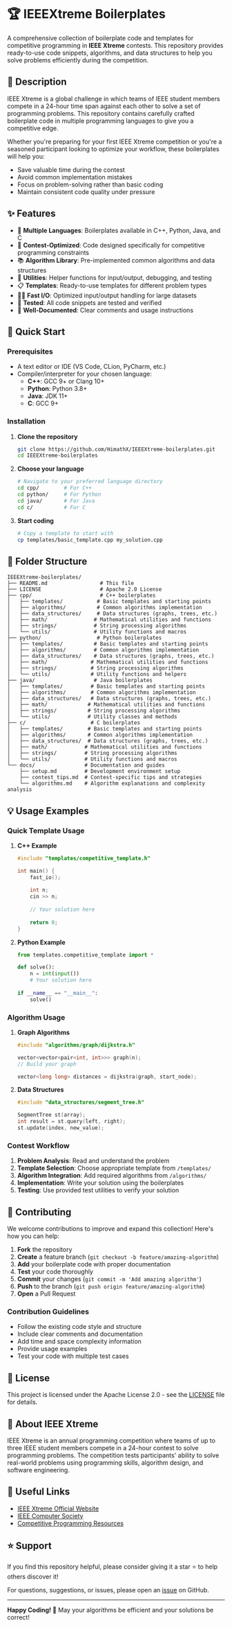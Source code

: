# 🏆 IEEEXtreme Boilerplates

A comprehensive collection of boilerplate code and templates for competitive programming in **IEEE Xtreme** contests. This repository provides ready-to-use code snippets, algorithms, and data structures to help you solve problems efficiently during the competition.

## 📖 Description

IEEE Xtreme is a global challenge in which teams of IEEE student members compete in a 24-hour time span against each other to solve a set of programming problems. This repository contains carefully crafted boilerplate code in multiple programming languages to give you a competitive edge.

Whether you're preparing for your first IEEE Xtreme competition or you're a seasoned participant looking to optimize your workflow, these boilerplates will help you:
- Save valuable time during the contest
- Avoid common implementation mistakes
- Focus on problem-solving rather than basic coding
- Maintain consistent code quality under pressure

## ✨ Features

- 🚀 **Multiple Languages**: Boilerplates available in C++, Python, Java, and C
- 🎯 **Contest-Optimized**: Code designed specifically for competitive programming constraints
- 📚 **Algorithm Library**: Pre-implemented common algorithms and data structures
- 🔧 **Utilities**: Helper functions for input/output, debugging, and testing
- 📋 **Templates**: Ready-to-use templates for different problem types
- 🏃‍♂️ **Fast I/O**: Optimized input/output handling for large datasets
- 🧪 **Tested**: All code snippets are tested and verified
- 📝 **Well-Documented**: Clear comments and usage instructions

## 🚀 Quick Start

### Prerequisites
- A text editor or IDE (VS Code, CLion, PyCharm, etc.)
- Compiler/interpreter for your chosen language:
  - **C++**: GCC 9+ or Clang 10+
  - **Python**: Python 3.8+
  - **Java**: JDK 11+
  - **C**: GCC 9+

### Installation

1. **Clone the repository**
   ```bash
   git clone https://github.com/HimathX/IEEEXtreme-boilerplates.git
   cd IEEEXtreme-boilerplates
   ```

2. **Choose your language**
   ```bash
   # Navigate to your preferred language directory
   cd cpp/        # For C++
   cd python/     # For Python
   cd java/       # For Java
   cd c/          # For C
   ```

3. **Start coding**
   ```bash
   # Copy a template to start with
   cp templates/basic_template.cpp my_solution.cpp
   ```

## 📁 Folder Structure

```
IEEEXtreme-boilerplates/
├── README.md                 # This file
├── LICENSE                   # Apache 2.0 License
├── cpp/                      # C++ boilerplates
│   ├── templates/           # Basic templates and starting points
│   ├── algorithms/          # Common algorithms implementation
│   ├── data_structures/     # Data structures (graphs, trees, etc.)
│   ├── math/               # Mathematical utilities and functions
│   ├── strings/            # String processing algorithms
│   └── utils/              # Utility functions and macros
├── python/                  # Python boilerplates
│   ├── templates/          # Basic templates and starting points
│   ├── algorithms/         # Common algorithms implementation
│   ├── data_structures/    # Data structures (graphs, trees, etc.)
│   ├── math/              # Mathematical utilities and functions
│   ├── strings/           # String processing algorithms
│   └── utils/             # Utility functions and helpers
├── java/                   # Java boilerplates
│   ├── templates/         # Basic templates and starting points
│   ├── algorithms/        # Common algorithms implementation
│   ├── data_structures/   # Data structures (graphs, trees, etc.)
│   ├── math/             # Mathematical utilities and functions
│   ├── strings/          # String processing algorithms
│   └── utils/            # Utility classes and methods
├── c/                     # C boilerplates
│   ├── templates/        # Basic templates and starting points
│   ├── algorithms/       # Common algorithms implementation
│   ├── data_structures/  # Data structures (graphs, trees, etc.)
│   ├── math/            # Mathematical utilities and functions
│   ├── strings/         # String processing algorithms
│   └── utils/           # Utility functions and macros
└── docs/                # Documentation and guides
    ├── setup.md         # Development environment setup
    ├── contest_tips.md  # Contest-specific tips and strategies
    └── algorithms.md    # Algorithm explanations and complexity analysis
```

## 💡 Usage Examples

### Quick Template Usage

1. **C++ Example**
   ```cpp
   #include "templates/competitive_template.h"
   
   int main() {
       fast_io();
       
       int n;
       cin >> n;
       
       // Your solution here
       
       return 0;
   }
   ```

2. **Python Example**
   ```python
   from templates.competitive_template import *
   
   def solve():
       n = int(input())
       # Your solution here
       
   if __name__ == "__main__":
       solve()
   ```

### Algorithm Usage

1. **Graph Algorithms**
   ```cpp
   #include "algorithms/graph/dijkstra.h"
   
   vector<vector<pair<int, int>>> graph(n);
   // Build your graph
   
   vector<long long> distances = dijkstra(graph, start_node);
   ```

2. **Data Structures**
   ```cpp
   #include "data_structures/segment_tree.h"
   
   SegmentTree st(array);
   int result = st.query(left, right);
   st.update(index, new_value);
   ```

### Contest Workflow

1. **Problem Analysis**: Read and understand the problem
2. **Template Selection**: Choose appropriate template from `/templates/`
3. **Algorithm Integration**: Add required algorithms from `/algorithms/`
4. **Implementation**: Write your solution using the boilerplates
5. **Testing**: Use provided test utilities to verify your solution

## 🤝 Contributing

We welcome contributions to improve and expand this collection! Here's how you can help:

1. **Fork** the repository
2. **Create** a feature branch (`git checkout -b feature/amazing-algorithm`)
3. **Add** your boilerplate code with proper documentation
4. **Test** your code thoroughly
5. **Commit** your changes (`git commit -m 'Add amazing algorithm'`)
6. **Push** to the branch (`git push origin feature/amazing-algorithm`)
7. **Open** a Pull Request

### Contribution Guidelines
- Follow the existing code style and structure
- Include clear comments and documentation
- Add time and space complexity information
- Provide usage examples
- Test your code with multiple test cases

## 📄 License

This project is licensed under the Apache License 2.0 - see the [LICENSE](LICENSE) file for details.

## 🏅 About IEEE Xtreme

IEEE Xtreme is an annual programming competition where teams of up to three IEEE student members compete in a 24-hour contest to solve programming problems. The competition tests participants' ability to solve real-world problems using programming skills, algorithm design, and software engineering.

## 🔗 Useful Links

- [IEEE Xtreme Official Website](https://ieeextreme.org/)
- [IEEE Computer Society](https://www.computer.org/)
- [Competitive Programming Resources](https://github.com/topics/competitive-programming)

## ⭐ Support

If you find this repository helpful, please consider giving it a star ⭐ to help others discover it!

For questions, suggestions, or issues, please open an [issue](https://github.com/HimathX/IEEEXtreme-boilerplates/issues) on GitHub.

---

**Happy Coding! 🚀** May your algorithms be efficient and your solutions be correct!

